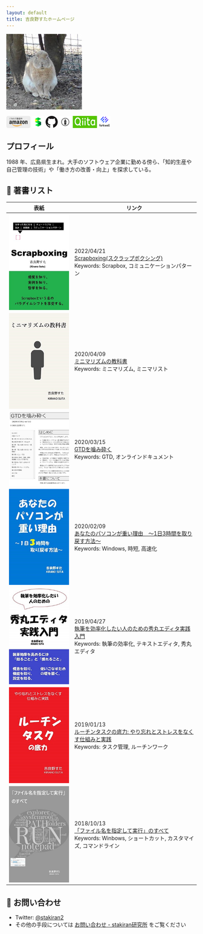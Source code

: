 ```yaml
---
layout: default
title: 吉良野すたホームページ
---
```


![avatar](assets/img/avatar_half.jpg)

<a href="https://www.amazon.co.jp/%E5%90%89%E8%89%AF%E9%87%8E%E3%81%99%E3%81%9F/e/B07JLHMBDV"><img src="assets/logo/kindle_gray.png" width="64" height="32"></a>
<a href="https://scrapbox.io/sta"><img src="assets/logo/scrapbox_logo.svg" width="32" height="32"></a>
<a href="https://github.com/stakiran"><img src="assets/logo/GitHub-Mark-32px.png"></a>
<a href="http://stakiran.hatenablog.com/"><img src="assets/logo/hatenablog-logo.svg" width="32" height="32"></a>
<a href="https://qiita.com/sta"><img src="assets/logo/qiita.png" width="64" height="32"></a>
<a href="https://portfolio.forkwell.com/@stakiran"><img src="assets/logo/forkwell_square.png" width="32" height="32"></a>

## プロフィール
1988 年、広島県生まれ。大手のソフトウェア企業に勤める傍ら、「知的生産や自己管理の技術」や「働き方の改善・向上」を探求している。

## :book: 著書リスト

| 表紙 | リンク |
| ---- | ------ |
| <a href="https://www.amazon.co.jp/gp/product/B09YLFQZ29">![15_scrapbox.jpg](assets/img/15_scrapbox.jpg)</a> | 2022/04/21<br>[Scrapboxing(スクラップボクシング)](https://www.amazon.co.jp/gp/product/B09YLFQZ29)<br>Keywords: Scrapbox, コミュニケーションパターン |
| <a href="https://www.amazon.co.jp/dp/B086WR1YDZ">![06_minimalismc.jpg](assets/img/06_minimalism.jpg)</a> | 2020/04/09<br>[ミニマリズムの教科書](https://www.amazon.co.jp/dp/B086WR1YDZ)<br>Keywords: ミニマリズム, ミニマリスト |
| <a href="https://stakiran.github.io/gtd_kamikudaku/">![05_gtd_onlinedoc.jpg](assets/img/05_gtd_onlinedoc.jpg)</a> | 2020/03/15<br>[GTDを噛み砕く](https://stakiran.github.io/gtd_kamikudaku/)<br>Keywords: GTD, オンラインドキュメント |
| <a href="https://www.amazon.co.jp/dp/B084LV7JVV/">![04_winpc_3h.jpg](assets/img/04_winpc_3h.jpg)</a> | 2020/02/09<br>[あなたのパソコンが重い理由　～1日3時間を取り戻す方法～](https://www.amazon.co.jp/gp/product/B084LV7JVV/)<br>Keywords: Windows, 時短, 高速化 |
| <a href="https://www.amazon.co.jp/gp/product/B07R6FTSMT/">![03_hidemaru.jpg](assets/img/03_hidemaru.jpg)</a> | 2019/04/27<br>[執筆を効率化したい人のための秀丸エディタ実践入門](https://www.amazon.co.jp/gp/product/B07R6FTSMT/)<br>Keywords: 執筆の効率化, テキストエディタ, 秀丸エディタ |
| <a href="https://www.amazon.co.jp/gp/product/B07MJW8MVD/">![02_routinetask.jpg](assets/img/02_routinetask.jpg)</a> | 2019/01/13<br>[ルーチンタスクの底力: やり忘れとストレスをなくす仕組みと実践](https://www.amazon.co.jp/gp/product/B07MJW8MVD/)<br>Keywords: タスク管理, ルーチンワーク |
| <a href="https://www.amazon.co.jp/gp/product/B07JF3BHP5/">![01_run.jpg](assets/img/01_run.jpg)</a> | 2018/10/13<br>[「ファイル名を指定して実行」のすべて](https://www.amazon.co.jp/gp/product/B07JF3BHP5/)<br>Keywords: Winbows, ショートカット, カスタマイズ, コマンドライン |

## :email: お問い合わせ
- Twitter: [@stakiran2](https://twitter.com/stakiran2)
- その他の手段については [お問い合わせ - stakiran研究所](https://scrapbox.io/sta/%E3%81%8A%E5%95%8F%E3%81%84%E5%90%88%E3%82%8F%E3%81%9B) をご覧ください
